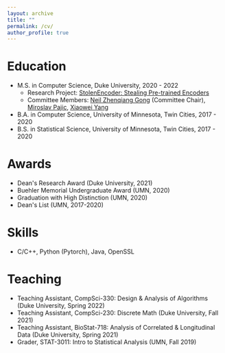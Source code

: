 ```yaml
---
layout: archive
title: ""
permalink: /cv/
author_profile: true
---
```


Education
======
* M.S. in Computer Science, Duke University, 2020 - 2022
  * Research Project: [StolenEncoder: Stealing Pre-trained Encoders](https://arxiv.org/pdf/2201.05889.pdf)
  * Committee Members: [Neil Zhenqiang Gong](https://people.duke.edu/~zg70/) (Committee Chair), [Miroslav Pajic](https://cpsl.pratt.duke.edu/people/miroslav-pajic-phd), [Xiaowei Yang](https://users.cs.duke.edu/~xwy/)
* B.A. in Computer Science, University of Minnesota, Twin Cities, 2017 - 2020
* B.S. in Statistical Science, University of Minnesota, Twin Cities, 2017 - 2020

Awards
======
* Dean's Research Award (Duke University, 2021)
* Buehler Memorial Undergraduate Award (UMN, 2020)
* Graduation with High Distinction (UMN, 2020)
* Dean's List (UMN, 2017-2020)
  
Skills
======
* C/C++, Python (Pytorch), Java, OpenSSL
  
Teaching
======
* Teaching Assistant, CompSci-330: Design & Analysis of Algorithms (Duke University, Spring 2022)
* Teaching Assistant, CompSci-230: Discrete Math (Duke University, Fall 2021)
* Teaching Assistant, BioStat-718: Analysis of Correlated & Longitudinal Data (Duke University, Spring 2021)
* Grader, STAT-3011: Intro to Statistical Analysis (UMN, Fall 2019)
